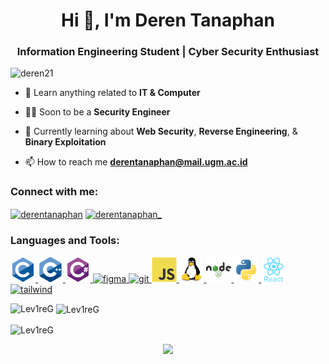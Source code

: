 <h1 align="center">Hi 👋, I'm Deren Tanaphan</h1>
<h3 align="center">Information Engineering Student | Cyber Security Enthusiast</h3>

<p align="left"> <img src="https://komarev.com/ghpvc/?username=deren21&label=Profile%20views&color=0e75b6&style=flat" alt="deren21" /> </p>

- 🌱 Learn anything related to **IT & Computer**

- 🧑‍💻 Soon to be a **Security Engineer**

- 👀 Currently learning about **Web Security**, **Reverse Engineering**, & **Binary Exploitation**

- 📫 How to reach me **derentanaphan@mail.ugm.ac.id**


<h3 align="left">Connect with me:</h3>
<p align="left">
<a href="https://linkedin.com/in/derentanaphan" target="blank"><img align="center" src="https://raw.githubusercontent.com/rahuldkjain/github-profile-readme-generator/master/src/images/icons/Social/linked-in-alt.svg" alt="derentanaphan" height="30" width="40" /></a>
<a href="https://instagram.com/derentanaphan_" target="blank"><img align="center" src="https://raw.githubusercontent.com/rahuldkjain/github-profile-readme-generator/master/src/images/icons/Social/instagram.svg" alt="derentanaphan_" height="30" width="40" /></a>
</p>

<h3 align="left">Languages and Tools:</h3>
<p align="left"> <a href="https://www.cprogramming.com/" target="_blank" rel="noreferrer"> <img src="https://raw.githubusercontent.com/devicons/devicon/master/icons/c/c-original.svg" alt="c" width="40" height="40"/> </a> <a href="https://www.w3schools.com/cpp/" target="_blank" rel="noreferrer"> <img src="https://raw.githubusercontent.com/devicons/devicon/master/icons/cplusplus/cplusplus-original.svg" alt="cplusplus" width="40" height="40"/> </a> <a href="https://www.w3schools.com/cs/" target="_blank" rel="noreferrer"> <img src="https://raw.githubusercontent.com/devicons/devicon/master/icons/csharp/csharp-original.svg" alt="csharp" width="40" height="40"/> </a> <a href="https://www.figma.com/" target="_blank" rel="noreferrer"> <img src="https://www.vectorlogo.zone/logos/figma/figma-icon.svg" alt="figma" width="40" height="40"/> </a> <a href="https://git-scm.com/" target="_blank" rel="noreferrer"> <img src="https://www.vectorlogo.zone/logos/git-scm/git-scm-icon.svg" alt="git" width="40" height="40"/> </a> <a href="https://developer.mozilla.org/en-US/docs/Web/JavaScript" target="_blank" rel="noreferrer"> <img src="https://raw.githubusercontent.com/devicons/devicon/master/icons/javascript/javascript-original.svg" alt="javascript" width="40" height="40"/> </a> <a href="https://www.linux.org/" target="_blank" rel="noreferrer"> <img src="https://raw.githubusercontent.com/devicons/devicon/master/icons/linux/linux-original.svg" alt="linux" width="40" height="40"/> </a> <a href="https://nodejs.org" target="_blank" rel="noreferrer"> <img src="https://raw.githubusercontent.com/devicons/devicon/master/icons/nodejs/nodejs-original-wordmark.svg" alt="nodejs" width="40" height="40"/> </a> <a href="https://www.python.org" target="_blank" rel="noreferrer"> <img src="https://raw.githubusercontent.com/devicons/devicon/master/icons/python/python-original.svg" alt="python" width="40" height="40"/> </a> <a href="https://reactjs.org/" target="_blank" rel="noreferrer"> <img src="https://raw.githubusercontent.com/devicons/devicon/master/icons/react/react-original-wordmark.svg" alt="react" width="40" height="40"/> </a> <a href="https://tailwindcss.com/" target="_blank" rel="noreferrer"> <img src="https://www.vectorlogo.zone/logos/tailwindcss/tailwindcss-icon.svg" alt="tailwind" width="40" height="40"/> </a> </p>

<p><img align="left" src="https://github-readme-stats.vercel.app/api/top-langs?username=Lev1reG&show_icons=true&locale=en&layout=compact" alt="Lev1reG" /></p>

<p>&nbsp;<img align="center" src="https://github-readme-stats.vercel.app/api?username=Lev1reG&show_icons=true&locale=en" alt="Lev1reG" /></p>

<p><img align="center" src="https://github-readme-streak-stats.herokuapp.com/?user=Lev1reG&" alt="Lev1reG" /></p>

<p align="center">
  <a href="https://spotify-github-profile.vercel.app/api/view?uid=rciyweastua61vnf0yabjx0wv&redirect=true">
    <img src="https://spotify-github-profile.vercel.app/api/view?uid=rciyweastua61vnf0yabjx0wv&cover_image=true&theme=novatorem&show_offline=false&background_color=121212&interchange=false&bar_color=53b14f&bar_color_cover=false"/>
  </a>
</p>
